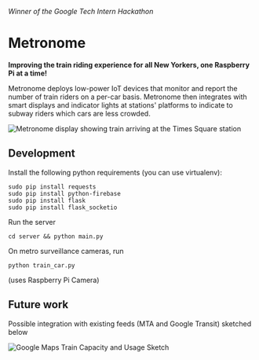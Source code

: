 *Winner of the Google Tech Intern Hackathon*

# Metronome

**Improving the train riding experience for all New Yorkers, one Raspberry Pi at a time!**

Metronome deploys low-power IoT devices that monitor and report the number of train riders on a per-car basis. Metronome then integrates with smart displays and indicator lights at stations' platforms to indicate to subway riders which cars are less crowded.

![Metronome display showing train arriving at the Times Square station](https://github.com/wassgha/metronome/blob/master/static/display.png?raw=true)

## Development

Install the following python requirements (you can use virtualenv):
```
sudo pip install requests
sudo pip install python-firebase
sudo pip install flask
sudo pip install flask_socketio
```

Run the server
```
cd server && python main.py
```

On metro surveillance cameras, run
```
python train_car.py
```
(uses Raspberry Pi Camera)

## Future work

Possible integration with existing feeds (MTA and Google Transit) sketched below

![Google Maps Train Capacity and Usage Sketch](https://github.com/wassgha/metronome/blob/master/static/maps.png?raw=true)
